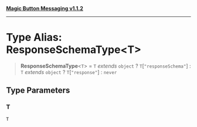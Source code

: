 [**Magic Button Messaging v1.1.2**](../README.md)

***

# Type Alias: ResponseSchemaType\<T\>

> **ResponseSchemaType**\<`T`\> = `T` *extends* `object` ? `T`\[`"responseSchema"`\] : `T` *extends* `object` ? `T`\[`"response"`\] : `never`

## Type Parameters

### T

`T`
